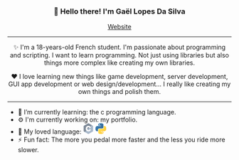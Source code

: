 ﻿<h3 align="center">👋 Hello there! I'm Gaël Lopes Da Silva</h3>
<p align="center">
  <a href="https://gael-lopes-da-silva.github.io/MyPortfolio/">Website</a>
</p>

---
<!-- source img: https://github.com/abranhe/programming-languages-logos -->

<p align="center">✨ I'm a 18-years-old French student. I'm passionate about programming and scripting. I want to learn programming. Not just using libraries but also things more complex like creating my own libraries.</p>

<p align="center">❤️ I love learning new things like game development, server development, GUI app development or web design/development... I really like creating my own things and polish them.</p>

---

- 🌱 I’m currently learning: the c programming language.
- ⚙️ I'm currently working on: my portfolio. 
- 📖 My loved language: <img src="logo/c.png"></img> <img src="logo/python.png"></img>
- ⚡ Fun fact: The more you pedal more faster and the less you ride more slower.

